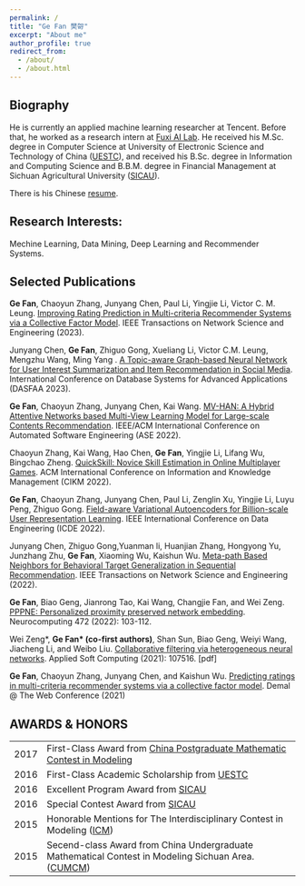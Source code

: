 ```yaml
---
permalink: /
title: "Ge Fan 樊哿"
excerpt: "About me"
author_profile: true
redirect_from: 
  - /about/
  - /about.html
---
```


Biography
---
He is currently an applied machine learning researcher at Tencent. Before that, he worked as a research intern at [Fuxi AI Lab](https://fuxi.163.com/en/). He received his M.Sc. degree in Computer Science at University of Electronic Science and Technology of China ([UESTC](http://en.uestc.edu.cn/)), and received his B.Sc. degree in Information and Computing Science and B.B.M. degree in Financial Management at Sichuan Agricultural University ([SICAU](http://english.sicau.edu.cn/)).

There is his Chinese [resume](../files/resume_zh_CN.pdf).

Research Interests:
---
Mechine Learning, Data Mining, Deep Learning and Recommender Systems.

Selected Publications
---
 **Ge Fan**, Chaoyun Zhang, Junyang Chen, Paul Li, Yingjie Li, Victor C. M. Leung. [Improving Rating Prediction in Multi-criteria Recommender Systems via a Collective Factor Model](http://fange.pro/files/2023CFM.pdf). IEEE Transactions on Network Science and Engineering (2023).

Junyang Chen, **Ge Fan**, Zhiguo Gong, Xueliang Li, Victor C.M. Leung, Mengzhu Wang, Ming Yang . [A Topic-aware Graph-based Neural Network for User Interest Summarization and Item Recommendation in Social Media](http://fange.pro/files/2023Topic.pdf). International Conference on Database Systems for Advanced Applications (DASFAA 2023).

**Ge Fan**, Chaoyun Zhang, Junyang Chen, Kai Wang. [MV-HAN: A Hybrid Attentive Networks based Multi-View Learning Model for Large-scale Contents Recommendation](http://fange.pro/files/2022MVHAN.pdf). IEEE/ACM International Conference on Automated Software Engineering (ASE 2022).

Chaoyun Zhang, Kai Wang, Hao Chen, **Ge Fan**, Yingjie Li, Lifang Wu, Bingchao Zheng. [QuickSkill: Novice Skill Estimation in Online Multiplayer Games](http://fange.pro/files/2022QuickSkill.pdf). ACM International Conference on Information and Knowledge Management (CIKM 2022).

**Ge Fan**, Chaoyun Zhang, Junyang Chen, Paul Li, Zenglin Xu, Yingjie Li, Luyu Peng, Zhiguo Gong. [Field-aware Variational Autoencoders for Billion-scale User Representation Learning](http://fange.pro/files/2022FVAE.pdf). IEEE International Conference on Data Engineering (ICDE 2022).

Junyang Chen, Zhiguo Gong,Yuanman li, Huanjian Zhang, Hongyong Yu, Junzhang Zhu, **Ge Fan**, Xiaoming Wu, Kaishun Wu. [Meta-path Based Neighbors for Behavioral Target Generalization in Sequential Recommendation](http://fange.pro/files/2022Meta-path.pdf).
IEEE Transactions on Network Science and Engineering (2022).

**Ge Fan**, Biao Geng, Jianrong Tao, Kai Wang, Changjie Fan, and Wei Zeng. [PPPNE: Personalized proximity preserved network embedding](http://fange.pro/files/2021PPPNE.pdf). Neurocomputing 472 (2022): 103-112.

Wei Zeng\*, **Ge Fan\* (co-first authors)**, Shan Sun, Biao Geng, Weiyi Wang, Jiacheng Li, and Weibo Liu. [Collaborative filtering via heterogeneous neural networks](http://fange.pro/files/2021Collaborative.pdf). Applied Soft Computing (2021): 107516.  [pdf]

**Ge Fan**, Chaoyun Zhang, Junyang Chen, and Kaishun Wu. [Predicting ratings in multi-criteria recommender systems via a collective factor model](http://fange.pro/files/2021Predicting.pdf). Demal @ The Web Conference (2021)

AWARDS & HONORS
---

| |  |
|-------- | ------ |   
| 2017 | First-Class Award from [China Postgraduate Mathematic Contest in Modeling](http://gmcm.seu.edu.cn) | 
| 2016 | First-Class Academic Scholarship from [UESTC](http://en.uestc.edu.cn/)|
| 2016 | Excellent Program Award from [SICAU](http://english.sicau.edu.cn/)|
| 2016 | Special Contest Award from [SICAU](http://english.sicau.edu.cn/)|
| 2015 | Honorable Mentions for The Interdisciplinary Contest in Modeling ([ICM](http://www.comap.com/undergraduate/contests/icm/)) |
| 2015 | Secend-class Award from China Undergraduate Mathematical Contest in Modeling Sichuan Area. ([CUMCM](http://www.mcm.edu.cn/)) |
